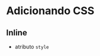 # Adicionando CSS

## Inline

* atributo `style`

## <style>

* tag html que conterá o css

## <link>

* arquivo css externo

## @import

* arquivo css externo

